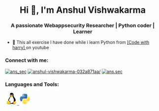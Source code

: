 <h1 align="center">Hi 👋, I'm Anshul Vishwakarma</h1>
<h3 align="center">A passionate Webappsecurity Researcher | Python coder | Learner</h3>

- 🌱 This all exercise I have done while i learn Python from  <a href="https://www.youtube.com/playlist?list=PLu0W_9lII9agICnT8t4iYVSZ3eykIAOME">[Code with harry] </a>on youtube

<h3 align="left">Connect with me:</h3>
<p align="left">
<a href="https://twitter.com/ans_sec" target="blank"><img align="center" src="https://raw.githubusercontent.com/rahuldkjain/github-profile-readme-generator/master/src/images/icons/Social/twitter.svg" alt="ans_sec" height="30" width="40" /></a>
<a href="https://linkedin.com/in/anshul-vishwakarma-032a871aa/" target="blank"><img align="center" src="https://raw.githubusercontent.com/rahuldkjain/github-profile-readme-generator/master/src/i #mages/icons/Social/linked-in-alt.svg" alt="anshul-vishwakarma-032a871aa/" height="30" width="40" /></a>
<a href="https://instagram.com/ans.sec" target="blank"><img align="center" src="https://raw.githubusercontent.com/rahuldkjain/github-profile-readme-generator/master/src/images/icons/Social/instagram.svg" alt="ans.sec" height="30" width="40" /></a>
</p>

<h3 align="left">Languages and Tools:</h3>
<p align="left"> <a href="https://www.linux.org/" target="_blank" rel="noreferrer"> <img src="https://raw.githubusercontent.com/devicons/devicon/master/icons/linux/linux-original.svg" alt="linux" width="40" height="40"/> </a> <a href="https://www.python.org" target="_blank" rel="noreferrer"> <img src="https://raw.githubusercontent.com/devicons/devicon/master/icons/python/python-original.svg" alt="python" width="40" height="40"/> </a> </p>
